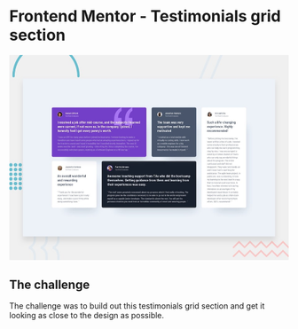 # Frontend Mentor - Testimonials grid section

![Design preview for the Testimonials grid section coding challenge](./design/desktop-preview.jpg)

## The challenge

The challenge was to build out this testimonials grid section and get it looking as close to the design as possible.

